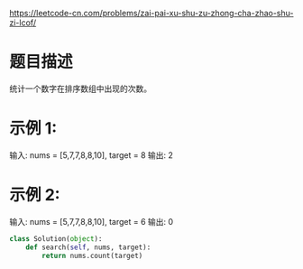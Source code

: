 https://leetcode-cn.com/problems/zai-pai-xu-shu-zu-zhong-cha-zhao-shu-zi-lcof/
# 题目描述
统计一个数字在排序数组中出现的次数。

# 示例 1:
输入: nums = [5,7,7,8,8,10], target = 8
输出: 2

# 示例 2:
输入: nums = [5,7,7,8,8,10], target = 6
输出: 0

```python
class Solution(object):
    def search(self, nums, target):
        return nums.count(target)
```